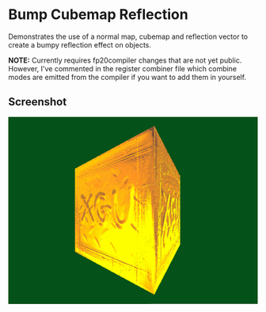 # Bump Cubemap Reflection

Demonstrates the use of a normal map, cubemap and reflection vector to create a bumpy reflection effect on objects.

**NOTE:** Currently requires fp20compiler changes that are not yet public. However, I've commented in the register combiner file which combine modes are emitted from the compiler if you want to add them in yourself.

## Screenshot
![bump_cubemap_reflect](/_screenshots/bump_cubemap_reflect.png)
